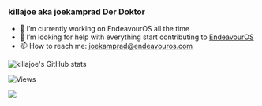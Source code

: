 ### killajoe aka joekamprad **Der Doktor**

- 🔭 I’m currently working on EndeavourOS all the time 
- 🤔 I’m looking for help with everything start contributing to [EndeavourOS](https://github.com/endeavouros-team) 
- 📫 How to reach me: [joekamprad@endeavouros.com](https://forum.endeavouros.com/u/joekamprad/)


![killajoe's GitHub stats](https://github-readme-stats.vercel.app/api?username=killajoe&show_icons=true&theme=synthwave)

<img src="https://komarev.com/ghpvc/?username=killajoe&label=Profile%20views&color=08052b&style=flat" alt="Views"/>


<a href="https://www.buymeacoffee.com/joekamprad"><img src="https://img.buymeacoffee.com/button-api/?text=Buy me a beer&emoji=🚀&slug=joekamprad&button_colour=5F7FFF&font_colour=ffffff&font_family=Bree&outline_colour=000000&coffee_colour=FFDD00" /></a>
